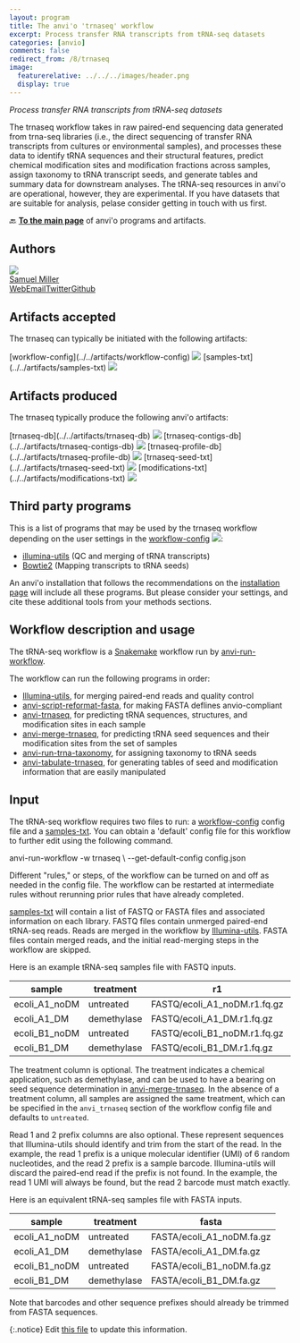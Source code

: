```yaml
---
layout: program
title: The anvi'o 'trnaseq' workflow
excerpt: Process transfer RNA transcripts from tRNA-seq datasets
categories: [anvio]
comments: false
redirect_from: /8/trnaseq
image:
  featurerelative: ../../../images/header.png
  display: true
---
```


<i>Process transfer RNA transcripts from tRNA-seq datasets</i>

The trnaseq workflow takes in raw paired-end sequencing data generated from trna-seq libraries (i.e., the direct sequencing of transfer RNA transcripts from cultures or environmental samples), and processes these data to identify tRNA sequences and their structural features, predict chemical modification sites and modification fractions across samples, assign taxonomy to tRNA transcript seeds, and generate tables and summary data for downstream analyses. The tRNA-seq resources in anvi&#x27;o are operational, however, they are experimental. If you have datasets that are suitable for analysis, pelase consider getting in touch with us first.

🔙 **[To the main page](../../)** of anvi'o programs and artifacts.

## Authors

<div class="anvio-person"><div class="anvio-person-info"><div class="anvio-person-photo"><img class="anvio-person-photo-img" src="../../images/authors/semiller10.jpg" /></div><div class="anvio-person-info-box"><a href="/people/semiller10" target="_blank"><span class="anvio-person-name">Samuel Miller</span></a><div class="anvio-person-social-box"><a href="https://semiller10.github.io" class="person-social" target="_blank"><i class="fa fa-fw fa-home"></i>Web</a><a href="mailto:samuelmiller10@gmail.com" class="person-social" target="_blank"><i class="fa fa-fw fa-envelope-square"></i>Email</a><a href="http://twitter.com/smiller_science" class="person-social" target="_blank"><i class="fa fa-fw fa-twitter-square"></i>Twitter</a><a href="http://github.com/semiller10" class="person-social" target="_blank"><i class="fa fa-fw fa-github"></i>Github</a></div></div></div></div>



## Artifacts accepted

The trnaseq can typically be initiated with the following artifacts:

<p style="text-align: left" markdown="1"><span class="artifact-p">[workflow-config](../../artifacts/workflow-config) <img src="../../images/icons/JSON.png" class="artifact-icon-mini" /></span> <span class="artifact-p">[samples-txt](../../artifacts/samples-txt) <img src="../../images/icons/TXT.png" class="artifact-icon-mini" /></span></p>

## Artifacts produced

The trnaseq typically produce the following anvi'o artifacts:

<p style="text-align: left" markdown="1"><span class="artifact-p">[trnaseq-db](../../artifacts/trnaseq-db) <img src="../../images/icons/DB.png" class="artifact-icon-mini" /></span> <span class="artifact-p">[trnaseq-contigs-db](../../artifacts/trnaseq-contigs-db) <img src="../../images/icons/DB.png" class="artifact-icon-mini" /></span> <span class="artifact-p">[trnaseq-profile-db](../../artifacts/trnaseq-profile-db) <img src="../../images/icons/DB.png" class="artifact-icon-mini" /></span> <span class="artifact-p">[trnaseq-seed-txt](../../artifacts/trnaseq-seed-txt) <img src="../../images/icons/TXT.png" class="artifact-icon-mini" /></span> <span class="artifact-p">[modifications-txt](../../artifacts/modifications-txt) <img src="../../images/icons/TXT.png" class="artifact-icon-mini" /></span></p>

## Third party programs

This is a list of programs that may be used by the trnaseq workflow depending on the user settings in the <span class="artifact-p">[workflow-config](../../artifacts/workflow-config/) <img src="../../images/icons/JSON.png" class="artifact-icon-mini" /></span>:

<ul>
<li><a href="https://github.com/merenlab/illumina-utils" target="_blank">illumina-utils</a> (QC and merging of tRNA transcripts)</li><li><a href="https://github.com/BenLangmead/bowtie2" target="_blank">Bowtie2</a> (Mapping transcripts to tRNA seeds)</li>
</ul>

An anvi'o installation that follows the recommendations on the <a href="https://anvio.org/install/" target="_blank">installation page</a> will include all these programs. But please consider your settings, and cite these additional tools from your methods sections.

## Workflow description and usage


The tRNA-seq workflow is a [Snakemake](https://snakemake.readthedocs.io/en/stable/) workflow run by <span class="artifact-p">[anvi-run-workflow](/help/8/programs/anvi-run-workflow)</span>.

The workflow can run the following programs in order:

- [Illumina-utils](https://github.com/merenlab/illumina-utils), for merging paired-end reads and quality control
- <span class="artifact-p">[anvi-script-reformat-fasta](/help/8/programs/anvi-script-reformat-fasta)</span>, for making FASTA deflines anvio-compliant
- <span class="artifact-p">[anvi-trnaseq](/help/8/programs/anvi-trnaseq)</span>, for predicting tRNA sequences, structures, and modification sites in each sample
- <span class="artifact-p">[anvi-merge-trnaseq](/help/8/programs/anvi-merge-trnaseq)</span>, for predicting tRNA seed sequences and their modification sites from the set of samples
- <span class="artifact-p">[anvi-run-trna-taxonomy](/help/8/programs/anvi-run-trna-taxonomy)</span>, for assigning taxonomy to tRNA seeds
- <span class="artifact-p">[anvi-tabulate-trnaseq](/help/8/programs/anvi-tabulate-trnaseq)</span>, for generating tables of seed and modification information that are easily manipulated

## Input

The tRNA-seq workflow requires two files to run: a <span class="artifact-n">[workflow-config](/help/8/artifacts/workflow-config)</span> config file and a <span class="artifact-n">[samples-txt](/help/8/artifacts/samples-txt)</span>. You can obtain a 'default' config file for this workflow to further edit using the following command.

<div class="codeblock" markdown="1">
anvi&#45;run&#45;workflow &#45;w trnaseq \
                  &#45;&#45;get&#45;default&#45;config config.json
</div>

Different "rules," or steps, of the workflow can be turned on and off as needed in the config file. The workflow can be restarted at intermediate rules without rerunning prior rules that have already completed.

<span class="artifact-n">[samples-txt](/help/8/artifacts/samples-txt)</span> will contain a list of FASTQ or FASTA files and associated information on each library. FASTQ files contain unmerged paired-end tRNA-seq reads. Reads are merged in the workflow by [Illumina-utils](https://github.com/merenlab/illumina-utils). FASTA files contain merged reads, and the initial read-merging steps in the workflow are skipped.

Here is an example tRNA-seq samples file with FASTQ inputs.

| sample | treatment | r1 | r2 | r1_prefix | r2_prefix |
| --- | --- | --- | --- | --- | --- |
| ecoli_A1_noDM | untreated | FASTQ/ecoli_A1_noDM.r1.fq.gz | FASTQ/ecoli_A1_noDM.r2.fq.gz | NNNNNN | TTCCAGT |
| ecoli_A1_DM | demethylase | FASTQ/ecoli_A1_DM.r1.fq.gz | FASTQ/ecoli_A1_DM.r2.fq.gz | NNNNNN | TCTGAGT |
| ecoli_B1_noDM | untreated | FASTQ/ecoli_B1_noDM.r1.fq.gz | FASTQ/ecoli_B1_noDM.r2.fq.gz | NNNNNN | TGGTAGT |
| ecoli_B1_DM | demethylase | FASTQ/ecoli_B1_DM.r1.fq.gz | FASTQ/ecoli_B1_DM.r2.fq.gz | NNNNNN | CTGAAGT |

The treatment column is optional. The treatment indicates a chemical application, such as demethylase, and can be used to have a bearing on seed sequence determination in <span class="artifact-p">[anvi-merge-trnaseq](/help/8/programs/anvi-merge-trnaseq)</span>. In the absence of a treatment column, all samples are assigned the same treatment, which can be specified in the `anvi_trnaseq` section of the workflow config file and defaults to `untreated`.

Read 1 and 2 prefix columns are also optional. These represent sequences that Illumina-utils should identify and trim from the start of the read. In the example, the read 1 prefix is a unique molecular identifier (UMI) of 6 random nucleotides, and the read 2 prefix is a sample barcode. Illumina-utils will discard the paired-end read if the prefix is not found. In the example, the read 1 UMI will always be found, but the read 2 barcode must match exactly.

Here is an equivalent tRNA-seq samples file with FASTA inputs.

| sample | treatment | fasta |
| --- | --- | --- |
| ecoli_A1_noDM | untreated | FASTA/ecoli_A1_noDM.fa.gz |
| ecoli_A1_DM | demethylase | FASTA/ecoli_A1_DM.fa.gz |
| ecoli_B1_noDM | untreated | FASTA/ecoli_B1_noDM.fa.gz |
| ecoli_B1_DM | demethylase | FASTA/ecoli_B1_DM.fa.gz |

Note that barcodes and other sequence prefixes should already be trimmed from FASTA sequences.


{:.notice}
Edit [this file](https://github.com/merenlab/anvio/tree/master/anvio/docs/workflows/trnaseq.md) to update this information.

